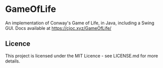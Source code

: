 # GameOfLife

An implementation of Conway's Game of Life, in Java, including a Swing GUI. Docs available at https://cjoc.xyz/GameOfLife/

## Licence

This project is licensed under the MIT Licence - see LICENSE.md for more details.
